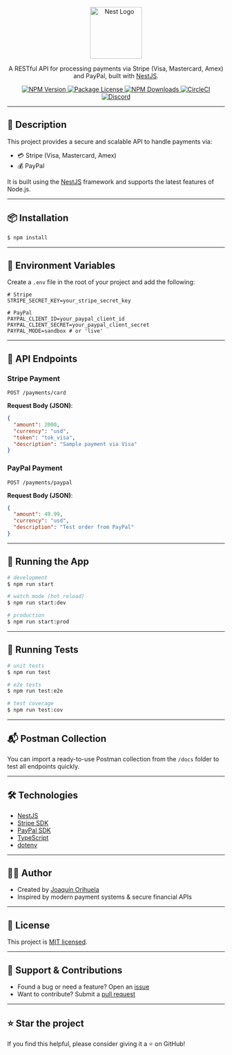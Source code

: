 
<p align="center">
  <a href="http://nestjs.com/" target="blank">
    <img src="https://nestjs.com/img/logo-small.svg" width="120" alt="Nest Logo" />
  </a>
</p>

<p align="center">A RESTful API for processing payments via Stripe (Visa, Mastercard, Amex) and PayPal, built with <a href="http://nestjs.com" target="_blank">NestJS</a>.</p>

<p align="center">
  <a href="https://www.npmjs.com/~nestjscore" target="_blank">
    <img src="https://img.shields.io/npm/v/@nestjs/core.svg" alt="NPM Version" />
  </a>
  <a href="https://www.npmjs.com/~nestjscore" target="_blank">
    <img src="https://img.shields.io/npm/l/@nestjs/core.svg" alt="Package License" />
  </a>
  <a href="https://www.npmjs.com/~nestjscore" target="_blank">
    <img src="https://img.shields.io/npm/dm/@nestjs/common.svg" alt="NPM Downloads" />
  </a>
  <a href="https://circleci.com/gh/nestjs/nest" target="_blank">
    <img src="https://img.shields.io/circleci/build/github/nestjs/nest/master" alt="CircleCI" />
  </a>
  <a href="https://discord.gg/G7Qnnhy" target="_blank">
    <img src="https://img.shields.io/badge/discord-online-brightgreen.svg" alt="Discord" />
  </a>
</p>

---

## 🚀 Description

This project provides a secure and scalable API to handle payments via:

- 💳 Stripe (Visa, Mastercard, Amex)
- 💰 PayPal

It is built using the [NestJS](https://nestjs.com) framework and supports the latest features of Node.js.

---

## 📦 Installation

```bash
$ npm install
```

---

## 🔧 Environment Variables

Create a `.env` file in the root of your project and add the following:

```env
# Stripe
STRIPE_SECRET_KEY=your_stripe_secret_key

# PayPal
PAYPAL_CLIENT_ID=your_paypal_client_id
PAYPAL_CLIENT_SECRET=your_paypal_client_secret
PAYPAL_MODE=sandbox # or 'live'
```

---

## 📍 API Endpoints

### Stripe Payment

```
POST /payments/card
```

**Request Body (JSON)**:

```json
{
  "amount": 2000,
  "currency": "usd",
  "token": "tok_visa",
  "description": "Sample payment via Visa"
}
```

### PayPal Payment

```
POST /payments/paypal
```

**Request Body (JSON)**:

```json
{
  "amount": 49.99,
  "currency": "usd",
  "description": "Test order from PayPal"
}
```

---

## 🚀 Running the App

```bash
# development
$ npm run start

# watch mode (hot reload)
$ npm run start:dev

# production
$ npm run start:prod
```

---

## 🧪 Running Tests

```bash
# unit tests
$ npm run test

# e2e tests
$ npm run test:e2e

# test coverage
$ npm run test:cov
```

---

## 📬 Postman Collection

You can import a ready-to-use Postman collection from the `/docs` folder to test all endpoints quickly.

---

## 🛠 Technologies

- [NestJS](https://nestjs.com)
- [Stripe SDK](https://stripe.com/docs/api)
- [PayPal SDK](https://developer.paypal.com/docs/api/overview/)
- [TypeScript](https://www.typescriptlang.org/)
- [dotenv](https://www.npmjs.com/package/dotenv)

---

## 👨‍💻 Author

- Created by [Joaquín Orihuela](https://github.com/tu-perfil)  
- Inspired by modern payment systems & secure financial APIs

---

## 📝 License

This project is [MIT licensed](LICENSE).

---

## 💬 Support & Contributions

- Found a bug or need a feature? Open an [issue](https://github.com/tu-repo/issues)
- Want to contribute? Submit a [pull request](https://github.com/tu-repo/pulls)

---

## ⭐ Star the project

If you find this helpful, please consider giving it a ⭐ on GitHub!
